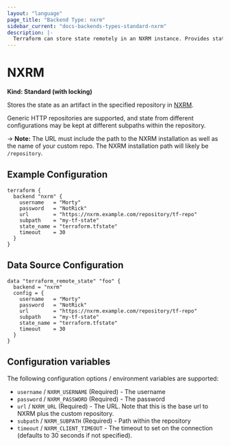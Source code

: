 ```yaml
---
layout: "language"
page_title: "Backend Type: nxrm"
sidebar_current: "docs-backends-types-standard-nxrm"
description: |-
  Terraform can store state remotely in an NXRM instance. Provides state locking to prevent clashes amongst team members.
---
```


# NXRM

**Kind: Standard (with locking)**

Stores the state as an artifact in the specified repository in
[NXRM](https://help.sonatype.com/repomanager3).

Generic HTTP repositories are supported, and state from different
configurations may be kept at different subpaths within the repository.

-> **Note:** The URL must include the path to the NXRM installation as well as the name of your custom repo.
The NXRM installation path will likely be `/repository`.

## Example Configuration

```hcl
terraform {
  backend "nxrm" {
    username   = "Morty"
    password   = "NotRick"
    url        = "https://nxrm.example.com/repository/tf-repo"
    subpath    = "my-tf-state"
    state_name = "terraform.tfstate"
    timeout    = 30
  }
}
```

## Data Source Configuration

```hcl
data "terraform_remote_state" "foo" {
  backend = "nxrm"
  config = {
    username   = "Morty"
    password   = "NotRick"
    url        = "https://nxrm.example.com/repository/tf-repo"
    subpath    = "my-tf-state"
    state_name = "terraform.tfstate"
    timeout    = 30
  }
}
```

## Configuration variables

The following configuration options / environment variables are supported:

 * `username` / `NXRM_USERNAME` (Required) - The username
 * `password` / `NXRM_PASSWORD` (Required) - The password
 * `url` / `NXRM_URL` (Required) - The URL. Note that this is the base url to NXRM plus the custom repository.
 * `subpath` / `NXRM_SUBPATH` (Required) - Path within the repository
 * `timeout` / `NXRM_CLIENT_TIMEOUT` - The timeout to set on the connection (defaults to 30 seconds if not specified).
